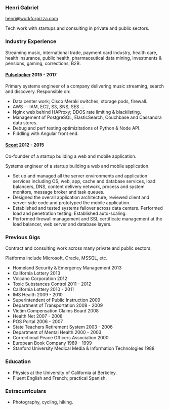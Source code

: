 ### Henri Gabriel

<henri@workforpizza.com>

Tech work with startups and consulting in private and public sectors.

### Industry Experience

Streaming music, international trade, payment card industry, health care, health
insurance, public health, pharmaceutical data mining, investments & pensions,
gaming, corrections, B2B.

#### [Pulselocker](https://pulselocker.com) 2015 - 2017

Primary systems engineer of a company delivering music streaming, search and
discovery. Responsible on:

- Data center work; Cisco Meraki switches, storage pods, firewall.
- AWS -- IAM, EC2, S3, SNS, SES ...
- Nginx web behind HAProxy; DDOS rate limiting & blacklisting.
- Management of PostgreSQL, ElasticSearch, Couchbase and Cassandra data stores.
- Debug and perf testing optimizitations of Python & Node API.
- Fiddling with Angular front end.

#### [Scoot](https://scoot.io) 2012 - 2015

Co-founder of a startup building a web and mobile application.

Systems engineer of a startup building a web and mobile application.

- Set up and managed all the server environments and application services
  including OS, web, app, cache and database services, load balancers, DNS, content delivery
  network, process and system monitors, message broker and task queues.
- Designed the overall application architecture, reviewed client and
  server-side code and prototyped the mobile application.
- Established and tested systems failover across data centers. Performed load
  and penetration testing. Established auto-scaling.
- Performed firewall management and SSL certificate management at the load
  balancer, web server and database layers.

### Previous Gigs

Contract and consulting work across many private and public sectors.

Platforms include Microsoft, Oracle, MSSQL, etc.

- Homeland Security & Emergency Management 2013
- California Lottery 2013
- Volcano Corporation 2012
- Toxic Substances Control 2011 - 2012
- California Lottery 2010 - 2011
- IMS Health 2009 - 2010
- Superintendent of Public Instruction 2009
- Department of Transportation 2008 - 2009
- Victim Compensation Claims Board 2008
- Health Net 2007 - 2008
- POS Portal 2006 - 2007
- State Teachers Retirement System 2003 - 2006
- Department of Mental Health 2000 - 2003
- Correctional Peace Officers Association 2000
- European Book Company 1989 - 1999
- Stanford University Medical Media & Information Technologies 1988

### Education

- Physics at the University of California at Berkeley.
- Fluent English and French; practical Spanish.

### Extracurriculars

- Photography, cycling, hiking.
